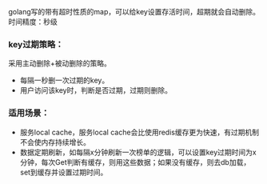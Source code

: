 



golang写的带有超时性质的map，可以给key设置存活时间，超期就会自动删除。 时间精度：秒级

### key过期策略：

采用主动删除+被动删除的策略。

- 每隔一秒删一次过期的key。
- 用户访问该key时，判断是否过期，过期则删除。

### 适用场景：

- 服务local cache，服务local cache会比使用redis缓存更为快速，有过期机制不会使内存持续增长。
- 数据定期刷新，如每隔x分钟刷新一次榜单的逻辑，可以设置key过期时间为x分钟，每次Get判断有缓存，则用这些数据；如果没有缓存，则去db加载，set到缓存并设置过期时间。



